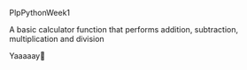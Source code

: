  PlpPythonWeek1

 A basic calculator function that performs addition, subtraction, multiplication and division

Yaaaaay🥳
